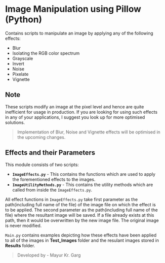 # Image Manipulation using Pillow (Python)
Contains scripts to manipulate an image by applying any of the following effects:
* Blur
* Isolating the RGB color spectrum 
* Grayscale
* Invert
* Noise
* Pixelate
* Vignette

## Note
These scripts modify an image at the pixel level and hence are quite inefficient for usage in production. If you are looking for using such effects in any of your applications, I suggest you look up for more optimised solutions.

> Implementation of Blur, Noise and Vignette effects will be optimised in the upcoming changes.

## Effects and their Parameters
This module consists of two scripts:
* **`ImageEffects.py`** - This contains the functions which are used to apply the forementioned effects to the images.
* **`ImageUtilityMethods.py`** - This contains the utility methods which are called from inside the `ImageEffects.py`.


All effect functions in `ImageEffects.py` take first parameter as the path(including full name of the file) of the image file on which the effect is to be applied. The second parameter as the path(including full name of the file) where the resultant image will be saved. If a file already exists at this path, then it would be overwritten by the new image file. The original image is never modified.

`Main.py` contains examples depicting how these effects have been applied to all of the images in **Test_Images** folder and the resulant images stored in **Results** folder.
> Developed by - Mayur Kr. Garg